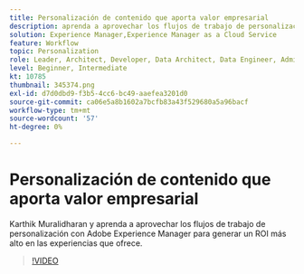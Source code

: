 ```yaml
---
title: Personalización de contenido que aporta valor empresarial
description: aprenda a aprovechar los flujos de trabajo de personalización con Adobe Experience Manager para generar un ROI más alto en las experiencias que ofrece.
solution: Experience Manager,Experience Manager as a Cloud Service
feature: Workflow
topic: Personalization
role: Leader, Architect, Developer, Data Architect, Data Engineer, Admin, User
level: Beginner, Intermediate
kt: 10785
thumbnail: 345374.png
exl-id: d7d0dbd9-f3b5-4cc6-bc49-aaefea3201d0
source-git-commit: ca06e5a8b1602a7bcfb83a43f529680a5a96bacf
workflow-type: tm+mt
source-wordcount: '57'
ht-degree: 0%

---
```


# Personalización de contenido que aporta valor empresarial

Karthik Muralidharan y aprenda a aprovechar los flujos de trabajo de personalización con Adobe Experience Manager para generar un ROI más alto en las experiencias que ofrece.

>[!VIDEO](https://video.tv.adobe.com/v/345374/?quality=12&learn=on)
